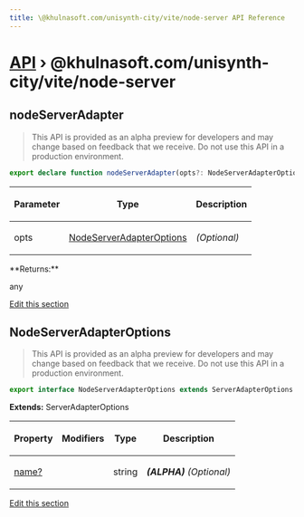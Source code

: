 ```yaml
---
title: \@khulnasoft.com/unisynth-city/vite/node-server API Reference
---
```


# [API](/api) &rsaquo; @khulnasoft.com/unisynth-city/vite/node-server

## nodeServerAdapter

> This API is provided as an alpha preview for developers and may change based on feedback that we receive. Do not use this API in a production environment.

```typescript
export declare function nodeServerAdapter(opts?: NodeServerAdapterOptions): any;
```

<table><thead><tr><th>

Parameter

</th><th>

Type

</th><th>

Description

</th></tr></thead>
<tbody><tr><td>

opts

</td><td>

[NodeServerAdapterOptions](#nodeserveradapteroptions)

</td><td>

_(Optional)_

</td></tr>
</tbody></table>
**Returns:**

any

[Edit this section](https://github.com/khulnasoft/unisynth/tree/main/packages/unisynth-city/src/adapters/node-server/vite/index.ts)

## NodeServerAdapterOptions

> This API is provided as an alpha preview for developers and may change based on feedback that we receive. Do not use this API in a production environment.

```typescript
export interface NodeServerAdapterOptions extends ServerAdapterOptions
```

**Extends:** ServerAdapterOptions

<table><thead><tr><th>

Property

</th><th>

Modifiers

</th><th>

Type

</th><th>

Description

</th></tr></thead>
<tbody><tr><td>

[name?](#)

</td><td>

</td><td>

string

</td><td>

**_(ALPHA)_** _(Optional)_

</td></tr>
</tbody></table>

[Edit this section](https://github.com/khulnasoft/unisynth/tree/main/packages/unisynth-city/src/adapters/node-server/vite/index.ts)
